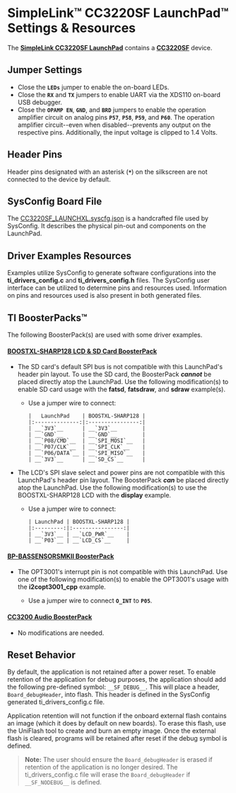 # SimpleLink&trade; CC3220SF LaunchPad&trade; Settings & Resources

The [__SimpleLink CC3220SF LaunchPad__][launchpad] contains a
[__CC3220SF__][device] device.


## Jumper Settings

* Close the __`LEDs`__ jumper to enable the on-board LEDs.
* Close the __`RX`__ and __`TX`__ jumpers to enable UART via
the XDS110 on-board USB debugger.
* Close the __`OPAMP EN`__, __`GND`__, and __`BRD`__ jumpers to enable the
operation amplifier circuit on analog pins __`P57`__, __`P58`__, __`P59`__,
and __`P60`__. The operation amplifier circuit--even when disabled--prevents
any output on the respective pins. Additionally, the input voltage is clipped
to 1.4 Volts.


## Header Pins

Header pins designated with an asterisk (__`*`__) on the silkscreen are not
connected to the device by default.


## SysConfig Board File

The [CC3220SF_LAUNCHXL.syscfg.json](../.meta/CC3220SF_LAUNCHXL.syscfg.json)
is a handcrafted file used by SysConfig. It describes the physical pin-out
and components on the LaunchPad.


## Driver Examples Resources

Examples utilize SysConfig to generate software configurations into
the __ti_drivers_config.c__ and __ti_drivers_config.h__ files. The SysConfig
user interface can be utilized to determine pins and resources used.
Information on pins and resources used is also present in both generated files.


## TI BoosterPacks&trade;

The following BoosterPack(s) are used with some driver examples.

#### [__BOOSTXL-SHARP128 LCD & SD Card BoosterPack__][boostxl-sharp128]

  * The SD card's default SPI bus is not compatible with this LaunchPad's
    header pin layout. To use the SD card, the BoosterPack ___cannot___ be
    placed directly atop the LaunchPad. Use the following modification(s) to
    enable SD card usage with the __fatsd__, __fatsdraw__, and __sdraw__
    example(s).

    * Use a jumper wire to connect:

          |   LaunchPad    | BOOSTXL-SHARP128 |
          |:--------------:|:----------------:|
          | __`3V3`__      | __`3V3`__        |
          | __`GND`__      | __`GND`__        |
          | __`P08/CMD`__  | __`SPI_MOSI`__   |
          | __`P07/CLK`__  | __`SPI_CLK`__    |
          | __`P06/DATA`__ | __`SPI_MISO`__   |
          | __`3V3`__      | __`SD_CS`__      |

  * The LCD's SPI slave select and power pins are not compatible with this
    LaunchPad's header pin layout. The BoosterPack ___can___ be placed
    directly atop the LaunchPad. Use the following modification(s) to use
    the BOOSTXL-SHARP128 LCD with the __display__ example.

    * Use a jumper wire to connect:

          | LaunchPad | BOOSTXL-SHARP128 |
          |:---------:|:----------------:|
          | __`3V3`__ | __`LCD_PWR`__    |
          | __`P03`__ | __`LCD_CS`__     |

#### [__BP-BASSENSORSMKII BoosterPack__][bp-bassensorsmkii]

  * The OPT3001's interrupt pin is not compatible with this LaunchPad. Use one
    of the following modification(s) to enable the OPT3001's usage with the
    __i2copt3001_cpp__ example.

    * Use a jumper wire to connect  __`O_INT`__ to __`P05`__.

#### [__CC3200 Audio BoosterPack__][cc3200audboost]
  * No modifications are needed.


## Reset Behavior

By default, the application is not retained after a power reset. To enable
retention of the application for debug purposes, the application should
add the following pre-defined symbol: `__SF_DEBUG__`. This will place a header,
`Board_debugHeader`, into flash. This header is defined in the SysConfig
generated ti_drivers_config.c file.

Application retention will not function if the onboard external flash contains
an image (which it does by default on new boards). To erase this flash, use the
UniFlash tool to create and burn an empty image. Once the external flash is
cleared, programs will be retained after reset if the debug symbol is defined.

>__Note:__ The user should ensure the `Board_debugHeader` is erased if
retention of the application is no longer desired. The ti_drivers_config.c file
will erase the `Board_debugHeader` if `__SF_NODEBUG__` is defined.


[device]: http://www.ti.com/product/CC3220SF
[launchpad]: http://www.ti.com/tool/CC3220SF-LAUNCHXL
[boostxl-sharp128]: http://www.ti.com/tool/boostxl-sharp128
[bp-bassensorsmkii]: http://www.ti.com/tool/bp-bassensorsmkii
[cc3200audboost]: http://www.ti.com/tool/cc3200audboost